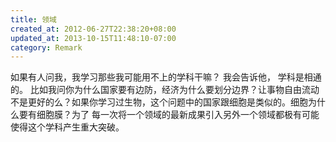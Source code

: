 ```yaml
---
title: 领域
created_at: 2012-06-27T22:38:20+08:00
updated_at: 2013-10-15T11:48:10-07:00
category: Remark
---
```


如果有人问我，我学习那些我可能用不上的学科干嘛？
我会告诉他，
学科是相通的。
比如我问你为什么国家要有边防，经济为什么要划分边界？让事物自由流动不是更好的么？如果你学习过生物，这个问题中的国家跟细胞是类似的。细胞为什么要有细胞膜？为了
每一次将一个领域的最新成果引入另外一个领域都极有可能使得这个学科产生重大突破。
